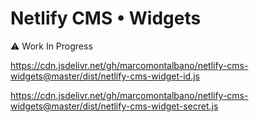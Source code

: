 # Netlify CMS • Widgets

:warning: Work In Progress

https://cdn.jsdelivr.net/gh/marcomontalbano/netlify-cms-widgets@master/dist/netlify-cms-widget-id.js

https://cdn.jsdelivr.net/gh/marcomontalbano/netlify-cms-widgets@master/dist/netlify-cms-widget-secret.js